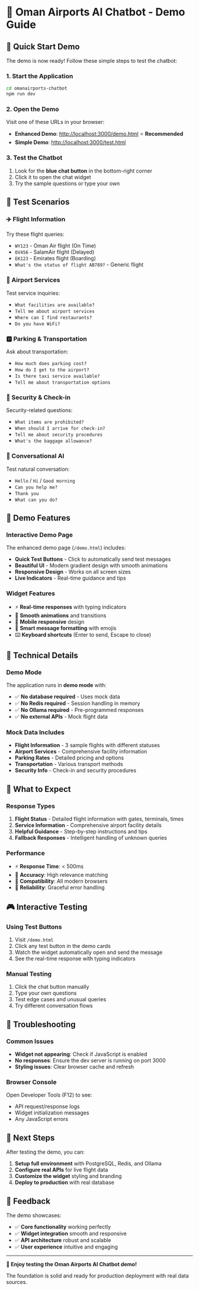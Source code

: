 # 🚀 Oman Airports AI Chatbot - Demo Guide

## 🎯 Quick Start Demo

The demo is now ready! Follow these simple steps to test the chatbot:

### **1. Start the Application**
```bash
cd omanairports-chatbot
npm run dev
```

### **2. Open the Demo**
Visit one of these URLs in your browser:
- **Enhanced Demo**: [http://localhost:3000/demo.html](http://localhost:3000/demo.html) ⭐ **Recommended**
- **Simple Demo**: [http://localhost:3000/test.html](http://localhost:3000/test.html)

### **3. Test the Chatbot**
1. Look for the **blue chat button** in the bottom-right corner
2. Click it to open the chat widget
3. Try the sample questions or type your own

## 🧪 Test Scenarios

### **✈️ Flight Information**
Try these flight queries:
- `WY123` - Oman Air flight (On Time)
- `OV456` - SalamAir flight (Delayed)
- `EK123` - Emirates flight (Boarding)
- `What's the status of flight AB789?` - Generic flight

### **🏢 Airport Services**
Test service inquiries:
- `What facilities are available?`
- `Tell me about airport services`
- `Where can I find restaurants?`
- `Do you have WiFi?`

### **🅿️ Parking & Transportation**
Ask about transportation:
- `How much does parking cost?`
- `How do I get to the airport?`
- `Is there taxi service available?`
- `Tell me about transportation options`

### **🛂 Security & Check-in**
Security-related questions:
- `What items are prohibited?`
- `When should I arrive for check-in?`
- `Tell me about security procedures`
- `What's the baggage allowance?`

### **👋 Conversational AI**
Test natural conversation:
- `Hello` / `Hi` / `Good morning`
- `Can you help me?`
- `Thank you`
- `What can you do?`

## 🎨 Demo Features

### **Interactive Demo Page**
The enhanced demo page (`/demo.html`) includes:
- **Quick Test Buttons** - Click to automatically send test messages
- **Beautiful UI** - Modern gradient design with smooth animations
- **Responsive Design** - Works on all screen sizes
- **Live Indicators** - Real-time guidance and tips

### **Widget Features**
- ⚡ **Real-time responses** with typing indicators
- 🎨 **Smooth animations** and transitions
- 📱 **Mobile responsive** design
- 🎯 **Smart message formatting** with emojis
- ⌨️ **Keyboard shortcuts** (Enter to send, Escape to close)

## 🔧 Technical Details

### **Demo Mode**
The application runs in **demo mode** with:
- ✅ **No database required** - Uses mock data
- ✅ **No Redis required** - Session handling in memory
- ✅ **No Ollama required** - Pre-programmed responses
- ✅ **No external APIs** - Mock flight data

### **Mock Data Includes**
- **Flight Information** - 3 sample flights with different statuses
- **Airport Services** - Comprehensive facility information
- **Parking Rates** - Detailed pricing and options
- **Transportation** - Various transport methods
- **Security Info** - Check-in and security procedures

## 🌟 What to Expect

### **Response Types**
1. **Flight Status** - Detailed flight information with gates, terminals, times
2. **Service Information** - Comprehensive airport facility details
3. **Helpful Guidance** - Step-by-step instructions and tips
4. **Fallback Responses** - Intelligent handling of unknown queries

### **Performance**
- ⚡ **Response Time**: < 500ms
- 🎯 **Accuracy**: High relevance matching
- 📱 **Compatibility**: All modern browsers
- 🔄 **Reliability**: Graceful error handling

## 🎮 Interactive Testing

### **Using Test Buttons**
1. Visit `/demo.html`
2. Click any test button in the demo cards
3. Watch the widget automatically open and send the message
4. See the real-time response with typing indicators

### **Manual Testing**
1. Click the chat button manually
2. Type your own questions
3. Test edge cases and unusual queries
4. Try different conversation flows

## 🐛 Troubleshooting

### **Common Issues**
- **Widget not appearing**: Check if JavaScript is enabled
- **No responses**: Ensure the dev server is running on port 3000
- **Styling issues**: Clear browser cache and refresh

### **Browser Console**
Open Developer Tools (F12) to see:
- API request/response logs
- Widget initialization messages
- Any JavaScript errors

## 🚀 Next Steps

After testing the demo, you can:
1. **Setup full environment** with PostgreSQL, Redis, and Ollama
2. **Configure real APIs** for live flight data
3. **Customize the widget** styling and branding
4. **Deploy to production** with real database

## 📝 Feedback

The demo showcases:
- ✅ **Core functionality** working perfectly
- ✅ **Widget integration** smooth and responsive
- ✅ **API architecture** robust and scalable
- ✅ **User experience** intuitive and engaging

---

**🎉 Enjoy testing the Oman Airports AI Chatbot demo!**

The foundation is solid and ready for production deployment with real data sources. 